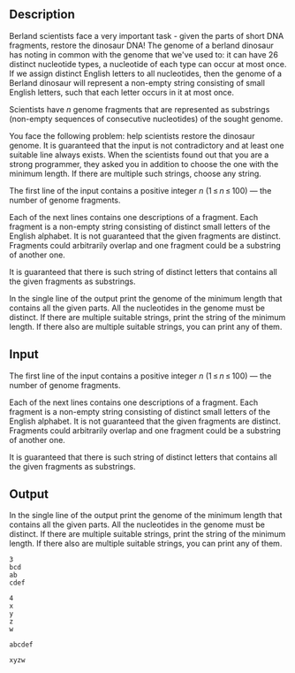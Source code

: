 ## Description

<div><p>Berland scientists face a very important task - given the parts of short DNA fragments, restore the dinosaur DNA! The genome of a berland dinosaur has noting in common with the genome that we've used to: it can have <span class="tex-span">26</span> distinct nucleotide types, a nucleotide of each type can occur <span class="tex-font-style-bf">at most once</span>. If we assign distinct English letters to all nucleotides, then the genome of a Berland dinosaur will represent a non-empty string consisting of small English letters, such that each letter occurs in it at most once.</p><p>Scientists have <span class="tex-span"><i>n</i></span> genome fragments that are represented as <span class="tex-font-style-bf">substrings</span> (non-empty sequences of consecutive nucleotides) of the sought genome.</p><p>You face the following problem: help scientists restore the dinosaur genome. It is guaranteed that the input is not contradictory and at least one suitable line always exists. When the scientists found out that you are a strong programmer, they asked you in addition to choose the one with the minimum length. If there are multiple such strings, choose any string.</p></div><div class="input-specification"><p>The first line of the input contains a positive integer <span class="tex-span"><i>n</i></span> (<span class="tex-span">1 ≤ <i>n</i> ≤ 100</span>)&nbsp;— the number of genome fragments.</p><p>Each of the next lines contains one descriptions of a fragment. Each fragment is a non-empty string consisting of distinct small letters of the English alphabet. It is not guaranteed that the given fragments are distinct. Fragments could arbitrarily overlap and one fragment could be a substring of another one.</p><p>It is guaranteed that there is such string of distinct letters that contains all the given fragments as substrings.</p></div><div class="output-specification"><p>In the single line of the output print the genome of the minimum length that contains all the given parts. All the nucleotides in the genome must be distinct. If there are multiple suitable strings, print the string of the minimum length. If there also are multiple suitable strings, you can print any of them.</p></div>

## Input

<p>The first line of the input contains a positive integer <span class="tex-span"><i>n</i></span> (<span class="tex-span">1 ≤ <i>n</i> ≤ 100</span>)&nbsp;— the number of genome fragments.</p><p>Each of the next lines contains one descriptions of a fragment. Each fragment is a non-empty string consisting of distinct small letters of the English alphabet. It is not guaranteed that the given fragments are distinct. Fragments could arbitrarily overlap and one fragment could be a substring of another one.</p><p>It is guaranteed that there is such string of distinct letters that contains all the given fragments as substrings.</p>

## Output

<p>In the single line of the output print the genome of the minimum length that contains all the given parts. All the nucleotides in the genome must be distinct. If there are multiple suitable strings, print the string of the minimum length. If there also are multiple suitable strings, you can print any of them.</p>





```input1
3
bcd
ab
cdef

```




```input2
4
x
y
z
w

```




```output1
abcdef

```




```output2
xyzw

```



